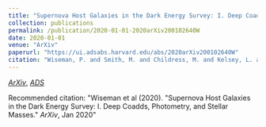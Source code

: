 ```yaml
---
title: "Supernova Host Galaxies in the Dark Energy Survey: I. Deep Coadds, Photometry, and Stellar Masses"
collection: publications
permalink: /publication/2020-01-01-2020arXiv200102640W
date: 2020-01-01
venue: "ArXiv"
paperurl: "https://ui.adsabs.harvard.edu/abs/2020arXiv200102640W"
citation: "Wiseman, P. and Smith, M. and Childress, M. and Kelsey, L. and M\oller, A. and Gupta, R.~R. and Swann, E. and Angus, C.~R. and Brout, D. and Davis, T.~M. and Foley, R.~J. and Frohmaier, C. and Galbany, L. and Guti\'errez, C.~P. and Kessler, R. and Lewis, G.~F. and Lidman, C. and Macaulay, E. and Nichol, R.~C. and Pursiainen, M. and Sako, M. and Scolnic, D. and Sommer, N.~E. and Sullivan, M. and Tucker, B.~E. and Abbott, T.~M.~C. and Aguena, M. and Allam, S. and Avila, S. and Bertin, E. and Brooks, D. and Buckley-Geer, E. and Burke, D.~L. and Carnero Rosell, A. and Carrasco Kind, M. and da Costa, L.~N. and De Vicente, J. and Desai, S. and Diehl, H.~T. and Doel, P. and Eifler, T.~F. and Everett, S. and Fosalba, P. and Frieman, J. and Garc\'\ia-Bellido, J. and Gaztanaga, E. and Gerdes, D.~W. and Gruendl, R.~A. and Gschwend, J. and Hartley, W.~G. and Hinton, S.~R. and Hollowood, D.~L. and James, D.~J. and Kuehn, K. and Kuropatkin, N. and Lima, M. and Maia, M.~A.~G. and March, M. and Martini, P. and Melchior, P. and Menanteau, F. and Miquel, R. and Ogando, R.~L.~C. and Paz-Chinch\'on, F. and Plazas, A.~A. and Romer, A.~K. and Roodman, A. and Sanchez, E. and Scarpine, V. and Serrano, S. and Suchyta, E. and Swanson, M.~E.~C. and Tarle, G. and Thomas, D. and Tucker, D.~L. and Varga, T.~N. and Walker, A.~R. and Wilkinson, R.. &quot;Supernova Host Galaxies in the Dark Energy Survey: I. Deep Coadds, Photometry, and Stellar Masses.&quot; <i>ArXiv</i>, Jan 2020"
---
```


[*ArXiv*](https://arxiv.org/abs/2001.02640), [*ADS*](https://ui.adsabs.harvard.edu/abs/2020arXiv200102640W)

Recommended citation: "Wiseman et al (2020). &quot;Supernova Host Galaxies in the Dark Energy Survey: I. Deep Coadds, Photometry, and Stellar Masses.&quot; <i>ArXiv</i>, Jan 2020"
